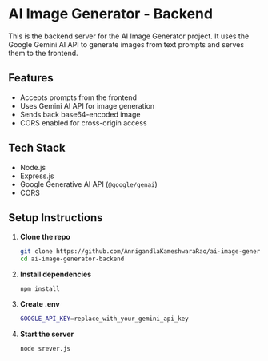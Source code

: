 # AI Image Generator - Backend

This is the backend server for the AI Image Generator project. It uses the Google Gemini AI API to generate images from text prompts and serves them to the frontend.

## Features

- Accepts prompts from the frontend
- Uses Gemini AI API for image generation
- Sends back base64-encoded image
- CORS enabled for cross-origin access

## Tech Stack

- Node.js
- Express.js
- Google Generative AI API (`@google/genai`)
- CORS

## Setup Instructions

1. **Clone the repo**
   ```bash
   git clone https://github.com/AnnigandlaKameshwaraRao/ai-image-generator-backend.git
   cd ai-image-generator-backend
   ``` 
2. **Install dependencies**
    ```bash
    npm install
     ```

3. **Create .env**
    ```bash
    GOOGLE_API_KEY=replace_with_your_gemini_api_key
    ```

4. **Start the server**
    ```bash
    node srever.js
    ```
